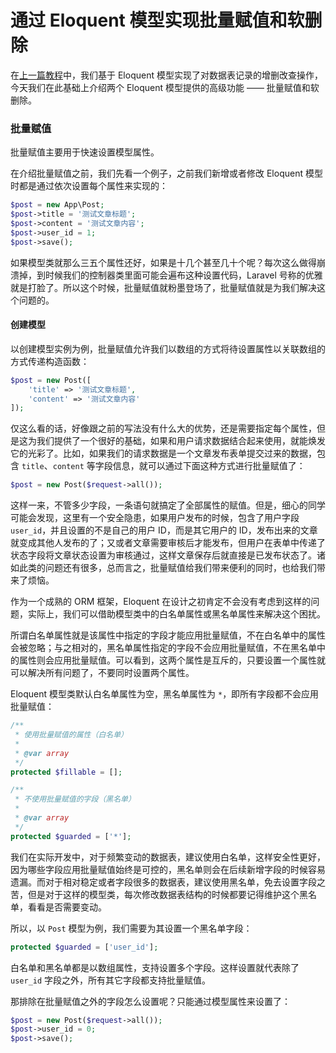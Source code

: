 # 通过 Eloquent 模型实现批量赋值和软删除

在[上一篇教程](https://laravelacademy.org/post/9699.html)中，我们基于 Eloquent 模型实现了对数据表记录的增删改查操作，今天我们在此基础上介绍两个 Eloquent 模型提供的高级功能 —— 批量赋值和软删除。

### 批量赋值

批量赋值主要用于快速设置模型属性。

在介绍批量赋值之前，我们先看一个例子，之前我们新增或者修改 Eloquent 模型时都是通过依次设置每个属性来实现的：

```php
$post = new App\Post;
$post->title = '测试文章标题';
$post->content = '测试文章内容';
$post->user_id = 1;
$post->save();
```

如果模型类就那么三五个属性还好，如果是十几个甚至几十个呢？每次这么做得崩溃掉，到时候我们的控制器类里面可能会遍布这种设置代码，Laravel 号称的优雅就是打脸了。所以这个时候，批量赋值就粉墨登场了，批量赋值就是为我们解决这个问题的。

#### 创建模型

以创建模型实例为例，批量赋值允许我们以数组的方式将待设置属性以关联数组的方式传递构造函数：

```php
$post = new Post([
    'title' => '测试文章标题', 
    'content' => '测试文章内容'
]);
```

仅这么看的话，好像跟之前的写法没有什么大的优势，还是需要指定每个属性，但是这为我们提供了一个很好的基础，如果和用户请求数据结合起来使用，就能焕发它的光彩了。比如，如果我们的请求数据是一个文章发布表单提交过来的数据，包含 `title`、`content` 等字段信息，就可以通过下面这种方式进行批量赋值了：

```php
$post = new Post($request->all());
```

这样一来，不管多少字段，一条语句就搞定了全部属性的赋值。但是，细心的同学可能会发现，这里有一个安全隐患，如果用户发布的时候，包含了用户字段 `user_id`，并且设置的不是自己的用户 ID，而是其它用户的 ID，发布出来的文章就变成其他人发布的了；又或者文章需要审核后才能发布，但用户在表单中传递了状态字段将文章状态设置为审核通过，这样文章保存后就直接是已发布状态了。诸如此类的问题还有很多，总而言之，批量赋值给我们带来便利的同时，也给我们带来了烦恼。

作为一个成熟的 ORM 框架，Eloquent 在设计之初肯定不会没有考虑到这样的问题，实际上，我们可以借助模型类中的白名单属性或黑名单属性来解决这个困扰。

所谓白名单属性就是该属性中指定的字段才能应用批量赋值，不在白名单中的属性会被忽略；与之相对的，黑名单属性指定的字段不会应用批量赋值，不在黑名单中的属性则会应用批量赋值。可以看到，这两个属性是互斥的，只要设置一个属性就可以解决所有问题了，不要同时设置两个属性。

Eloquent 模型类默认白名单属性为空，黑名单属性为 `*`，即所有字段都不会应用批量赋值：

```php
/**
 * 使用批量赋值的属性（白名单）
 *
 * @var array
 */
protected $fillable = [];

/**
 * 不使用批量赋值的字段（黑名单）
 *
 * @var array
 */
protected $guarded = ['*'];
```

我们在实际开发中，对于频繁变动的数据表，建议使用白名单，这样安全性更好，因为哪些字段应用批量赋值始终是可控的，黑名单则会在后续新增字段的时候容易遗漏。而对于相对稳定或者字段很多的数据表，建议使用黑名单，免去设置字段之苦，但是对于这样的模型类，每次修改数据表结构的时候都要记得维护这个黑名单，看看是否需要变动。

所以，以 `Post` 模型为例，我们需要为其设置一个黑名单字段：

```php
protected $guarded = ['user_id'];
```

白名单和黑名单都是以数组属性，支持设置多个字段。这样设置就代表除了 `user_id` 字段之外，所有其它字段都支持批量赋值。

那排除在批量赋值之外的字段怎么设置呢？只能通过模型属性来设置了：

```php
$post = new Post($request->all());
$post->user_id = 0;
$post->save();
```































